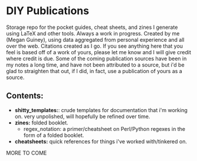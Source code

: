 # DIY Publications

Storage repo for the pocket guides, cheat sheets, and zines I generate using LaTeX
and other tools. Always a work in progress. Created by me (Megan Guiney), using data
aggregated from personal experience and all over the web. Citations created as
I go. If you see anything here that you feel is based off of a work of yours,
please let me know and I will give credit where credit is due. Some of the coming
publication sources have been in my notes a long time, and have not been attributed
to a source, but i'd be glad to straighten that out, if I did, in fact, use a
publication of yours as a source.

## Contents:
  * **shitty_templates:**: crude templates for documentation that i'm working on. very unpolished, will hopefully be refined over time.
  * **zines:** folded booklet.
    * regex\_notation: a primer/cheatsheet on Perl/Python regexes in the form of a folded booklet.
  * **cheatsheets:** quick references for things i've worked with/tinkered on.


MORE TO COME
